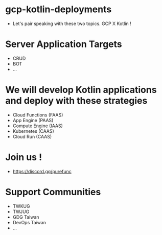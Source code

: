 # gcp-kotlin-deployments
* Let's pair speaking with these two topics. GCP X Kotlin !

# Server Application Targets
* CRUD
* BOT
* ...

# We will develop Kotlin applications and deploy with these strategies
* Cloud Functions (FAAS)
* App Engine (PAAS)
* Compute Engine (IAAS)
* Kubernetes (CAAS)
* Cloud Run (CAAS)

# Join us !
* https://discord.gg/purefunc

# Support Communities
* TWKUG
* TWJUG
* GDG Taiwan
* DevOps Taiwan
* ...
